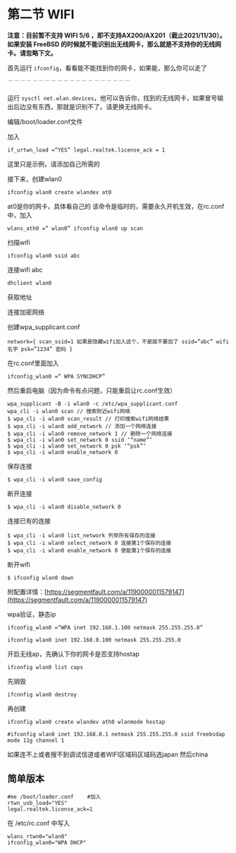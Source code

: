 # 第二节 WIFI

**注意：目前暂不支持 WIFI 5/6 ，即不支持AX200/AX201（截止2021/11/30）。如果安装 FreeBSD 的时候就不能识别出无线网卡，那么就是不支持你的无线网卡。请忽略下文。**

首先运行 `ifconfig`，看看能不能找到你的网卡，如果能，那么你可以走了

﹉﹉﹉﹉﹉﹉﹉﹉﹉﹉﹉﹉﹉﹉﹉﹉﹉﹉﹉﹉

运行 `sysctl net.wlan.devices`，他可以告诉你，找到的无线网卡，如果冒号输出后边没有东西，那就是识别不了。请更换无线网卡。

编辑/boot/loader.conf文件

加入

```
if_urtwn_load =“YES” legal.realtek.license_ack = 1
```

这里只是示例，请添加自己所需的

接下来，创建wlan0

```
ifconfig wlan0 create wlandev at0
```

at0是你的网卡，具体看自己的 该命令是临时的，需要永久开机生效，在rc.conf中，加入

```
wlans_ath0 =“ wlan0” ifconfig wlan0 up scan
```

扫描wifi

```
ifconfig wlan0 ssid abc
```

连接wifi abc

```
dhclient wlan0
```

获取地址

连接加密网络

创建wpa\_supplicant.conf

```
network={ scan_ssid=1 如果是隐藏wifi加入这个，不是就不要加了 ssid=”abc” wifi名字 psk=”1234” 密码 }
```

在rc.conf里面加入

```
ifconfig_wlan0 =“ WPA SYNCDHCP”
```

然后重启电脑（因为命令有点问题，只能重启让rc.conf生效）

```
wpa_supplicant -B -i wlan0 -c /etc/wpa_supplicant.conf
wpa_cli -i wlan0 scan // 搜索附近wifi网络
$ wpa_cli -i wlan0 scan_result // 打印搜索wifi网络结果
$ wpa_cli -i wlan0 add_network // 添加一个网络连接
$ wpa_cli -i wlan0 remove_network 1 // 删除一个网络连接
$ wpa_cli -i wlan0 set_network 0 ssid ‘“name”‘
$ wpa_cli -i wlan0 set_network 0 psk ‘“psk”‘
$ wpa_cli -i wlan0 enable_network 0
```

保存连接

```
$ wpa_cli -i wlan0 save_config
```

断开连接

```
$ wpa_cli -i wlan0 disable_network 0
```

连接已有的连接

```
$ wpa_cli -i wlan0 list_network 列举所有保存的连接
$ wpa_cli -i wlan0 select_network 0 连接第1个保存的连接
$ wpa_cli -i wlan0 enable_network 0 使能第1个保存的连接
```

断开wifi

```
$ ifconfig wlan0 down
```

附配置详情：[https://segmentfault.com/a/1190000011579147](https://segmentfault.com/a/1190000011579147)

wpa验证，静态ip

```
ifconfig_wlan0 =“WPA inet 192.168.1.100 netmask 255.255.255.0”

ifconfig wlan0 inet 192.168.0.100 netmask 255.255.255.0
```

开启无线ap，先确认下你的网卡是否支持hostap

```
ifconfig wlan0 list caps
```

先销毁

```
ifconfig wlan0 destroy
```

再创建

```
ifconfig wlan0 create wlandev ath0 wlanmode hostap

#ifconfig wlan0 inet 192.168.0.1 netmask 255.255.255.0 ssid freebsdap mode 11g channel 1
```

如果连不上或者搜不到调试信道或者WIFI区域码区域码选japan 然后china

## 简单版本

```
#ee /boot/loader.conf 　　#加入
rtwn_usb_load="YES"
legal.realtek.license_ack=1
```

在 /etc/rc.conf 中写入

```
wlans_rtwn0="wlan0"
ifconfig_wlan0="WPA DHCP"
```
